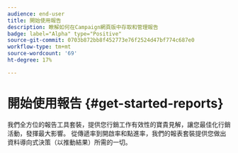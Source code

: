 ```yaml
---
audience: end-user
title: 開始使用報告
description: 瞭解如何在Campaign網頁版中存取和管理報告
badge: label="Alpha" type="Positive"
source-git-commit: 0703b872bb8f452773e76f2524d47bf774c687e0
workflow-type: tm+mt
source-wordcount: '69'
ht-degree: 17%

---
```


# 開始使用報告 {#get-started-reports}

我們全方位的報告工具套裝，提供您行銷工作有效性的寶貴見解，讓您最佳化行銷活動，發揮最大影響。 從傳遞率到開啟率和點進率，我們的報表套裝提供您做出資料導向式決策（以推動結果）所需的一切&#x200B;。